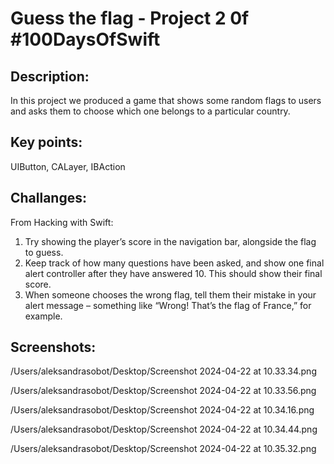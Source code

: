 # Guess the flag - Project 2 0f #100DaysOfSwift

## Description:
In this project we produced a game that shows some random flags to users and asks them to choose which one belongs to a particular country.

## Key points:
UIButton, CALayer, IBAction

## Challanges:
From Hacking with Swift:

1. Try showing the player’s score in the navigation bar, alongside the flag to guess.
2. Keep track of how many questions have been asked, and show one final alert controller after they have answered 10. This should show their final score.
3. When someone chooses the wrong flag, tell them their mistake in your alert message – something like “Wrong! That’s the flag of France,” for example.


## Screenshots:

/Users/aleksandrasobot/Desktop/Screenshot 2024-04-22 at 10.33.34.png

/Users/aleksandrasobot/Desktop/Screenshot 2024-04-22 at 10.33.56.png

/Users/aleksandrasobot/Desktop/Screenshot 2024-04-22 at 10.34.16.png

/Users/aleksandrasobot/Desktop/Screenshot 2024-04-22 at 10.34.44.png

/Users/aleksandrasobot/Desktop/Screenshot 2024-04-22 at 10.35.32.png
